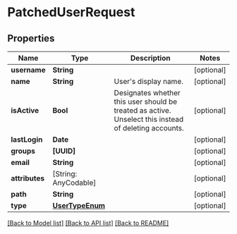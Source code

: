 # PatchedUserRequest

## Properties
Name | Type | Description | Notes
------------ | ------------- | ------------- | -------------
**username** | **String** |  | [optional] 
**name** | **String** | User&#39;s display name. | [optional] 
**isActive** | **Bool** | Designates whether this user should be treated as active. Unselect this instead of deleting accounts. | [optional] 
**lastLogin** | **Date** |  | [optional] 
**groups** | **[UUID]** |  | [optional] 
**email** | **String** |  | [optional] 
**attributes** | [String: AnyCodable] |  | [optional] 
**path** | **String** |  | [optional] 
**type** | [**UserTypeEnum**](UserTypeEnum.md) |  | [optional] 

[[Back to Model list]](../README.md#documentation-for-models) [[Back to API list]](../README.md#documentation-for-api-endpoints) [[Back to README]](../README.md)


